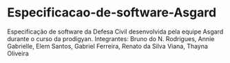 # Especificacao-de-software-Asgard
Especificação de software da Defesa Civil desenvolvida pela equipe Asgard durante o curso da prodigyan. 
Integrantes: Bruno do N. Rodrigues, Annie Gabrielle, Elem Santos, Gabriel Ferreira, Renato da Silva Viana, Thayna Oliveira
